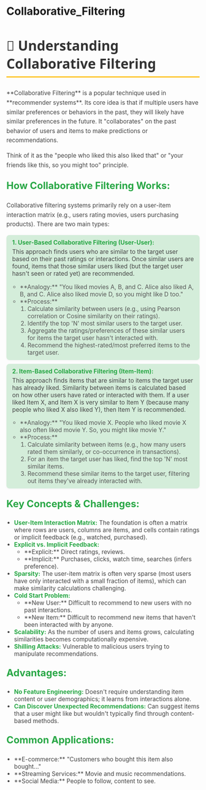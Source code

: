 # Collaborative_Filtering

<h2 id="collaborative-filtering-section" style="color: #333; font-family: 'Segoe UI', sans-serif; font-size: 2.5em; border-bottom: 3px solid #FFC107; padding-bottom: 10px;">
  🤝 Understanding Collaborative Filtering
</h2>
<p style="font-size: 1.1em; color: #444; line-height: 1.6;">
  **Collaborative Filtering** is a popular technique used in **recommender systems**. Its core idea is that if multiple users have similar preferences or behaviors in the past, they will likely have similar preferences in the future. It "collaborates" on the past behavior of users and items to make predictions or recommendations.
</p>
<p style="font-size: 1.1em; color: #444; line-height: 1.6; margin-top: 15px;">
  Think of it as the "people who liked this also liked that" or "your friends like this, so you might too" principle.
</p>

<h3 style="color: #28A745; font-size: 1.8em; margin-top: 25px;">How Collaborative Filtering Works:</h3>
<p style="font-size: 1.1em; color: #444; line-height: 1.6;">
  Collaborative filtering systems primarily rely on a user-item interaction matrix (e.g., users rating movies, users purchasing products). There are two main types:
</p>
<ul style="list-style-type: none; padding: 0; font-size: 1.1em; color: #444;">
  <li style="margin-bottom: 10px; background-color: #D4EDDA; padding: 10px 15px; border-radius: 8px; box-shadow: 0 1px 5px rgba(0,0,0,0.05);">
    <strong style="color: #28A745;">1. User-Based Collaborative Filtering (User-User):</strong>
    <p style="margin-top: 5px;">This approach finds users who are similar to the target user based on their past ratings or interactions. Once similar users are found, items that those similar users liked (but the target user hasn't seen or rated yet) are recommended.</p>
    <ul style="list-style-type: circle; padding-left: 20px; font-size: 1.0em; color: #555;">
      <li>**Analogy:** "You liked movies A, B, and C. Alice also liked A, B, and C. Alice also liked movie D, so you might like D too."</li>
      <li>**Process:**
        <ol style="padding-left: 20px;">
          <li>Calculate similarity between users (e.g., using Pearson correlation or Cosine similarity on their ratings).</li>
          <li>Identify the top 'N' most similar users to the target user.</li>
          <li>Aggregate the ratings/preferences of these similar users for items the target user hasn't interacted with.</li>
          <li>Recommend the highest-rated/most preferred items to the target user.</li>
        </ol>
      </li>
    </ul>
  </li>
  <li style="margin-bottom: 10px; background-color: #D4EDDA; padding: 10px 15px; border-radius: 8px; box-shadow: 0 1px 5px rgba(0,0,0,0.05);">
    <strong style="color: #28A745;">2. Item-Based Collaborative Filtering (Item-Item):</strong>
    <p style="margin-top: 5px;">This approach finds items that are similar to items the target user has already liked. Similarity between items is calculated based on how other users have rated or interacted with them. If a user liked Item X, and Item X is very similar to Item Y (because many people who liked X also liked Y), then Item Y is recommended.</p>
    <ul style="list-style-type: circle; padding-left: 20px; font-size: 1.0em; color: #555;">
      <li>**Analogy:** "You liked movie X. People who liked movie X also often liked movie Y. So, you might like movie Y."</li>
      <li>**Process:**
        <ol style="padding-left: 20px;">
          <li>Calculate similarity between items (e.g., how many users rated them similarly, or co-occurrence in transactions).</li>
          <li>For an item the target user has liked, find the top 'N' most similar items.</li>
          <li>Recommend these similar items to the target user, filtering out items they've already interacted with.</li>
        </ol>
      </li>
    </ul>
  </li>
</ul>

<h3 style="color: #28A745; font-size: 1.8em; margin-top: 25px;">Key Concepts & Challenges:</h3>
<ul style="list-style-type: disc; padding-left: 20px; font-size: 1.1em; color: #444;">
  <li><strong style="color: #28A745;">User-Item Interaction Matrix:</strong> The foundation is often a matrix where rows are users, columns are items, and cells contain ratings or implicit feedback (e.g., watched, purchased).</li>
  <li><strong style="color: #28A745;">Explicit vs. Implicit Feedback:</strong>
    <ul>
      <li>**Explicit:** Direct ratings, reviews.</li>
      <li>**Implicit:** Purchases, clicks, watch time, searches (infers preference).</li>
    </ul>
  </li>
  <li><strong style="color: #28A745;">Sparsity:</strong> The user-item matrix is often very sparse (most users have only interacted with a small fraction of items), which can make similarity calculations challenging.</li>
  <li><strong style="color: #28A745;">Cold Start Problem:</strong>
    <ul>
      <li>**New User:** Difficult to recommend to new users with no past interactions.</li>
      <li>**New Item:** Difficult to recommend new items that haven't been interacted with by anyone.</li>
    </ul>
  </li>
  <li><strong style="color: #28A745;">Scalability:</strong> As the number of users and items grows, calculating similarities becomes computationally expensive.</li>
  <li><strong style="color: #28A745;">Shilling Attacks:</strong> Vulnerable to malicious users trying to manipulate recommendations.</li>
</ul>

<h3 style="color: #28A745; font-size: 1.8em; margin-top: 25px;">Advantages:</h3>
<ul style="list-style-type: disc; padding-left: 20px; font-size: 1.1em; color: #444;">
  <li><strong style="color: #28A745;">No Feature Engineering:</strong> Doesn't require understanding item content or user demographics; it learns from interactions alone.</li>
  <li><strong style="color: #28A745;">Can Discover Unexpected Recommendations:</strong> Can suggest items that a user might like but wouldn't typically find through content-based methods.</li>
</ul>
<h3 style="color: #28A745; font-size: 1.8em; margin-top: 25px;">Common Applications:</h3>
<ul style="list-style-type: disc; padding-left: 20px; font-size: 1.1em; color: #444;">
  <li>**E-commerce:** "Customers who bought this item also bought..."</li>
  <li>**Streaming Services:** Movie and music recommendations.</li>
  <li>**Social Media:** People to follow, content to see.</li>
</ul>
